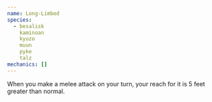 ```yaml
---
name: Long-Limbed
species:
  - besalisk
    kaminoan
    kyuzo
    muun
    pyke
    talz
mechanics: []
---
```

When you make a melee attack on your turn, your reach for it is 5 feet greater than normal.
